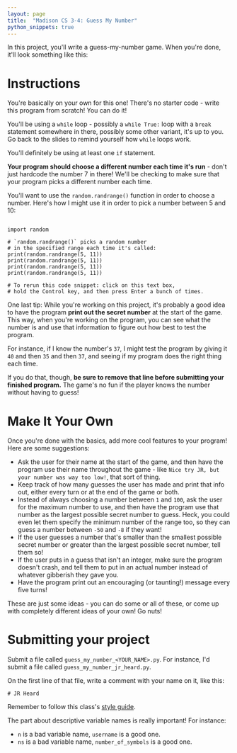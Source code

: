 ```yaml
---
layout: page
title:  "Madison CS 3-4: Guess My Number"
python_snippets: true
---
```


In this project, you'll write a guess-my-number game. When you're done, it'll look something like this:

<asciinema-player src="{{ site.baseurl }}/guess_my_number_cast.json?v=1" rows="20" cols="105" autoplay="true" loop="true"></asciinema-player>

Instructions
============

You're basically on your own for this one! There's no starter code - write this program from scratch! You can do it!

You'll be using a `while` loop - possibly a `while True:` loop with a `break` statement somewhere in there, possibly some other variant, it's up to you. Go back to the slides to remind yourself how `while` loops work.

You'll definitely be using at least one `if` statement.

**Your program should choose a different number each time it's run** - don't just hardcode the number 7 in there! We'll be checking to make sure that your program picks a different number each time.

You'll want to use the `random.randrange()` function in order to choose a number. Here's how I might use it in order to pick a number between 5 and 10:

<pre><code class="py">
import random

# `random.randrange()` picks a random number
# in the specified range each time it's called:
print(random.randrange(5, 11))
print(random.randrange(5, 11))
print(random.randrange(5, 11))
print(random.randrange(5, 11))

# To rerun this code snippet: click on this text box,
# hold the Control key, and then press Enter a bunch of times.
</code></pre>

One last tip: While you're working on this project, it's probably a good idea to have the program **print out the secret number** at the start of the game. This way, when you're working on the program, you can see what the number is and use that information to figure out how best to test the program.

For instance, if I know the number's `37`, I might test the program by giving it `40` and then `35` and then `37`, and seeing if my program does the right thing each time.

If you do that, though, **be sure to remove that line before submitting your finished program.** The game's no fun if the player knows the number without having to guess!

Make It Your Own
================

Once you're done with the basics, add more cool features to your program! Here are some suggestions:

* Ask the user for their name at the start of the game, and then have the program use their name throughout the game - like `Nice try JR, but your number was way too low!`, that sort of thing.
* Keep track of how many guesses the user has made and print that info out, either every turn or at the end of the game or both.
* Instead of always choosing a number between `1` and `100`, ask the user for the maximum number to use, and then have the program use that number as the largest possible secret number to guess. Heck, you could even let them specify the minimum number of the range too, so they can guess a number between `-50` and `-8` if they want!
* If the user guesses a number that's smaller than the smallest possible secret number or greater than the largest possible secret number, tell them so!
* If the user puts in a guess that isn't an integer, make sure the program doesn't crash, and tell them to put in an actual number instead of whatever gibberish they gave you.
* Have the program print out an encouraging (or taunting!) message every five turns!

These are just some ideas - you can do some or all of these, or come up with completely different ideas of your own! Go nuts!


Submitting your project
=======================

Submit a file called `guess_my_number_<YOUR_NAME>.py`. For instance, I'd submit a file called `guess_my_number_jr_heard.py`.

On the first line of that file, write a comment with your name on it, like this:

```
# JR Heard
```

Remember to follow this class's [style guide](https://docs.google.com/document/d/1UbyhIkxOdhpf-MGna_5dwh0yHXe02HTZ69CfEuYv76Y/edit).

The part about descriptive variable names is really important! For instance:

* `n` is a bad variable name, `username` is a good one.
* `ns` is a bad variable name, `number_of_symbols` is a good one.


<script>
window.klipse_settings = {
	selector_eval_python_client: '.py',
	codemirror_options_in: {
		theme: "friendship-bracelet"
	},
	codemirror_options_out: {
		theme: "friendship-bracelet"
	}
};

</script>
<script src="{{ site.baseurl }}/assets/js/klipse.min.js?v={{ site.time }}"></script>

<script src="{{ site.baseurl }}/assets/js/asciinema-player.js?v={{ site.time }}"></script>
